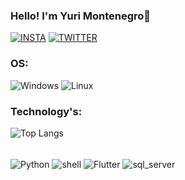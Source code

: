 ### Hello! I'm Yuri Montenegro🦆

[![INSTA](https://img.shields.io/badge/Instagram-E4405F?style=for-the-badge&logo=instagram&logoColor=white)](https://instagram.com/yuri__mont?igshid=NGExMmI2YTkyZg==) 
[![TWITTER](https://img.shields.io/badge/Twitter-1DA1F2?style=for-the-badge&logo=twitter&logoColor=white)](https://twitter.com/Yuri__mont?t=j8DlO96gqRx0yhJGdDl8bQ&s=08)

### OS:
![Windows](https://img.shields.io/badge/Windows-0078D6?style=for-the-badge&logo=windows&logoColor=white)
![Linux](https://img.shields.io/badge/Linux-FCC624?style=for-the-badge&logo=linux&logoColor=black)

### Technology's:
![Top Langs](https://github-readme-stats.vercel.app/api/top-langs/?username=Yuri-mont&layout=compact)
<div style="display: inline_block"><br/>
  <img align="center" alt="Python" src="https://img.shields.io/badge/Python-14354C?style=for-the-badge&logo=python&logoColor=white" />
  <img align="center" alt="shell" src="https://img.shields.io/badge/Shell_Script-121011?style=for-the-badge&logo=gnu-bash&logoColor=white" />
  <img align="center" alt="Flutter" src="https://img.shields.io/badge/Flutter-02569B?style=for-the-badge&logo=flutter&logoColor=white" />
  <img align="center" alt="sql_server" src="https://img.shields.io/badge/Microsoft_SQL_Server-CC2927?style=for-the-badge&logo=microsoft-sql-server&logoColor=white" />
</div>
